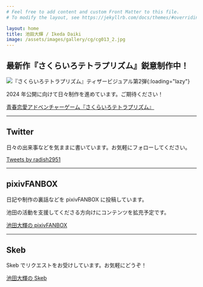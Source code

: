 ```yaml
---
# Feel free to add content and custom Front Matter to this file.
# To modify the layout, see https://jekyllrb.com/docs/themes/#overriding-theme-defaults

layout: home
title: 池田大輝 / Ikeda Daiki
image: /assets/images/gallery/cg/cg013_2.jpg
---
```


## 最新作『さくらいろテトラプリズム』鋭意制作中！

![『さくらいろテトラプリズム』ティザービジュアル第2弾](https://blooming-spectrum.com/sakurairo-tetraprism/img/teaser_visual_2.jpg){:loading="lazy"}

2024 年公開に向けて日々制作を進めています。ご期待ください！

[青春恋愛アドベンチャーゲーム『さくらいろテトラプリズム』](/works#恋愛ファンタジーアドベンチャーゲームさくらいろテトラプリズム-2024)

---

## Twitter

日々の出来事などを気ままに書いています。お気軽にフォローしてください。

<a class="twitter-timeline" data-height="700" href="https://twitter.com/radish2951?ref_src=twsrc%5Etfw">Tweets by radish2951</a> <script async src="https://platform.twitter.com/widgets.js" charset="utf-8"></script>

---

## pixivFANBOX

日記や制作の裏話などを pixivFANBOX に投稿しています。

池田の活動を支援してくださる方向けにコンテンツを拡充予定です。

[池田大輝の pixivFANBOX](https://radish2951.fanbox.cc/)

---

## Skeb

Skeb でリクエストをお受けしています。お気軽にどうぞ！

[池田大輝の Skeb](https://skeb.jp/@radish2951)
